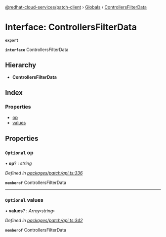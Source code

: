 [@redhat-cloud-services/patch-client](../README.md) › [Globals](../globals.md) › [ControllersFilterData](controllersfilterdata.md)

# Interface: ControllersFilterData

**`export`** 

**`interface`** ControllersFilterData

## Hierarchy

* **ControllersFilterData**

## Index

### Properties

* [op](controllersfilterdata.md#optional-op)
* [values](controllersfilterdata.md#optional-values)

## Properties

### `Optional` op

• **op**? : *string*

*Defined in [packages/patch/api.ts:336](https://github.com/RedHatInsights/javascript-clients/blob/2f395d4/packages/patch/api.ts#L336)*

**`memberof`** ControllersFilterData

___

### `Optional` values

• **values**? : *Array‹string›*

*Defined in [packages/patch/api.ts:342](https://github.com/RedHatInsights/javascript-clients/blob/2f395d4/packages/patch/api.ts#L342)*

**`memberof`** ControllersFilterData

